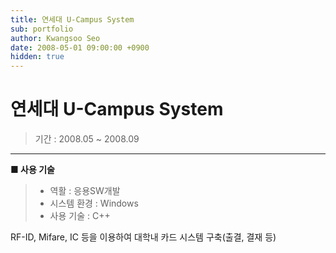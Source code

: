 ```yaml
---
title: 연세대 U-Campus System
sub: portfolio
author: Kwangsoo Seo
date: 2008-05-01 09:00:00 +0900
hidden: true
---
```


# 연세대 U-Campus System
> 기간 : 2008.05 ~ 2008.09

---

**■ 사용 기술**

>  * 역활 : 응용SW개발
>  * 시스템 환경 : Windows
>  * 사용 기술 : C++

RF-ID, Mifare, IC 등을 이용하여 대학내 카드 시스템 구축(출결, 결재 등)